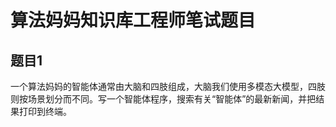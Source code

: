 # 算法妈妈知识库工程师笔试题目
## 题目1
一个算法妈妈的智能体通常由大脑和四肢组成，大脑我们使用多模态大模型，四肢则按场景划分而不同。写一个智能体程序，搜索有关“智能体”的最新新闻，并把结果打印到终端。
